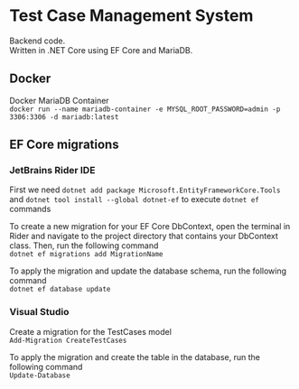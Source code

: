 # Test Case Management System

Backend code.  
Written in .NET Core using EF Core and MariaDB.

## Docker
Docker MariaDB Container  
`docker run --name mariadb-container -e MYSQL_ROOT_PASSWORD=admin -p 3306:3306 -d mariadb:latest`


## EF Core migrations

### JetBrains Rider IDE
First we need `dotnet add package Microsoft.EntityFrameworkCore.Tools` and `dotnet tool install --global dotnet-ef` to execute `dotnet ef` commands

To create a new migration for your EF Core DbContext, open the terminal in Rider and navigate to the project directory that contains your DbContext class. Then, run the following command  
`dotnet ef migrations add MigrationName`

To apply the migration and update the database schema, run the following command  
`dotnet ef database update`

### Visual Studio
Create a migration for the TestCases model  
`Add-Migration CreateTestCases`  

To apply the migration and create the table in the database, run the following command  
`Update-Database`